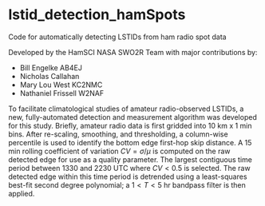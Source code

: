 # lstid_detection_hamSpots
Code for automatically detecting LSTIDs from ham radio spot data

Developed by the HamSCI NASA SWO2R Team with major contributions by:
 * Bill Engelke AB4EJ
 * Nicholas Callahan
 * Mary Lou West KC2NMC
 * Nathaniel Frissell W2NAF

To facilitate climatological studies of amateur radio-observed LSTIDs, a new, fully-automated detection and measurement algorithm was developed for this study. Briefly, amateur radio data is first gridded into 10 km x 1 min bins. After re-scaling, smoothing, and thresholding, a column-wise percentile is used to identify the bottom edge first-hop skip distance. A 15 min rolling coefficient of variation $CV = \sigma/\mu$ is computed on the raw detected edge for use as a quality parameter. The largest contiguous time period between 1330 and 2230 UTC where $CV < 0.5$ is selected. The raw detected edge within this time period is detrended using a least-squares best-fit second degree polynomial; a $1 < T < 5$ hr bandpass filter is then applied.
